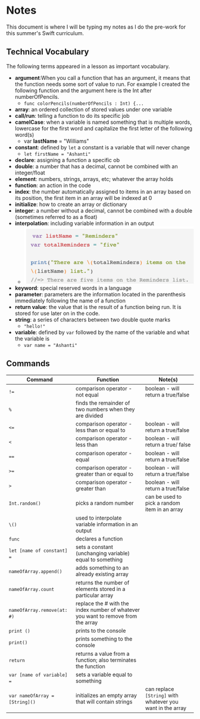 # Notes

This document is where I will be typing my notes as I do the pre-work for this summer's Swift curriculum.


## Technical Vocabulary

The following terms appeared in a lesson as important vocabulary.

* **argument**:When you call a function that has an argument, it means that the function needs some sort of value to run. For example I created the following function and the argument here is the Int after numberOfPencils.
	* `func colorPencils(numberOfPencils : Int) {...`
* **array**: an ordered collection of stored values under one variable
* **call/run**: telling a function to do its specific job
* **camelCase**: when a variable is named something that is multiple words, lowercase for the first word and capitalize the first letter of the following word(s)
	* var **lastName** = "Williams"
* **constant**:  defined by `let` a constant is a variable that will never change
	* `let firstName = "Ashanti"`
* **declare**: assigning a function a specific ob
* **double**:  a number that has a decimal, cannot be combined with an integer/float
* **element**: numbers, strings, arrays, etc; whatever the array holds
* **function**: an action in the code
* **index**: the number automatically assigned to items in an array based on its position, the first item in an array will be indexed at 0
* **initialize**: how to create an array or dictionary
* **integer**:  a number without a decimal, cannot be combined with a double (sometimes referred to as a float)
* **interpolation**: including variable information in an output
	* ![Interpolation](Photos/Interpolation.png)
* **keyword**: special reserved words in a language  
* **parameter**: parameters are the information located in the parenthesis immediately following the name of a function
* **return value**: the value that is the result of a function being run. It is stored for use later on in the code.
* **string**: a series of characters between two double quote marks
	* `"hello!"`
* **variable**: defined by `var` followed by the name of the variable and what the variable is
	* `var name = "Ashanti"`



## Commands

| Command                        | Function                                                                          | Note(s)                                                    |
| ------------------------------ | --------------------------------------------------------------------------------- | ---------------------------------------------------------- |
| `!=`                           | comparison operator - not equal                                                   | boolean - will return a true/false                         |
| `%`                            | finds the remainder of two numbers when they are divided                          |                                                            |
| `<=`                           | comparison operator - less than or equal to                                       | boolean - will return a true/false                         |
| `<`                            | comparison operator - less than                                                   | boolean - will return a true/ false                        |
| `==`                           | comparison operator - equal                                                       | boolean - will return a true/false                         |
| `>=`                           | comparison operator - greater than or equal to                                    | boolean - will return a true/false                         |
| `>`                            | comparison operator - greater than                                                | boolean - will return a true/false                         |
| `Int.random()`                 | picks a random number                                                             | can be used to pick a random item in an array              |
| `\()`                          | used to interpolate variable information in an output                             |                                                            |
| `func`                         | declares a function                                                               |                                                            |
| `let [name of constant] =`     | sets a constant (unchanging variable) equal to something                          |                                                            |
| `nameOfArray.append()`         | adds something to an already existing array                                       |                                                            |
| `nameOfArray.count`            | returns the number of elements stored in a particular array                       |                                                            |
| `nameOfArray.remove(at: #)`    | replace the # with the index number of whatever you want to remove from the array |                                                            |
| `print ()`                     | prints to the console                                                             |                                                            |
| `print()`                      | prints something to the console                                                   |                                                            |
| `return`                       | returns a value from a function; also terminates the function                     |                                                            |
| `var [name of variable] =`     | sets a variable equal to something                                                |                                                            |
| `var nameOfArray = [String]()` | initializes an empty array that will contain strings                              | can replace `[String]` with whatever you want in the array |
